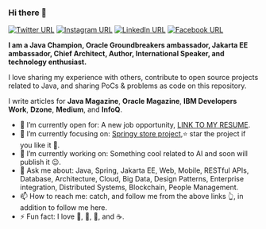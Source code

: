 ### Hi there 👋
[![Twitter URL](https://img.shields.io/static/v1?color=red&label=Twitter%20&logo=twitter&logoColor=white&style=for-the-badge&message=Follow)](https://twitter.com/_tamanm)
[![Instagram URL](https://img.shields.io/static/v1?color=red&label=Instagram&logo=Instagram&logoColor=white&style=for-the-badge&message=follow)](https://www.instagram.com/m.m.taman)
[![LinkedIn URL](https://img.shields.io/static/v1?color=red&label=linkedin&logo=linkedin&logoColor=white&style=for-the-badge&message=Connect)](https://www.linkedin.com/in/mohamedtaman)
[![Facebook URL](https://img.shields.io/static/v1?color=red&label=Facebook&logo=Facebook&logoColor=white&style=for-the-badge&message=Connect)](https://www.facebook.com/mohamed.m.taman.7)

**I am a Java Champion, Oracle Groundbreakers ambassador, Jakarta EE ambassador, Chief Architect, Author, International Speaker, and technology enthusiast.**

I love sharing my experience with others, contribute to open source projects related to Java, and sharing PoCs & problems as code on this repository.

I write articles for **Java Magazine**, **Oracle Magazine**, **IBM Developers Work**, **Dzone**, **Medium**, and **InfoQ**.
- 🤔 I’m currently open for: A new job opportunity, [LINK TO MY RESUME](https://drive.google.com/file/d/1fvV8oI7sRQOdcccy3OgXfesuMtUwHd07/view?usp=sharing).
- 🎯 I’m currently focusing on: [Springy store project](https://github.com/mohamed-taman/Springy-Store-Microservices),⭐️ star the project if you like it 🤩.
- 🔭 I’m currently working on: Something cool related to AI and soon will publish it 😉.
- 💬 Ask me about: Java, Spring, Jakarta EE, Web, Mobile, RESTful APIs, Database, Architecture, Cloud, Big Data, Design Patterns, Enterprise integration, Distributed Systems, Blockchain, People Management.
- 📫 How to reach me: catch, and follow me from the above links 👆, in addition to follow me here.
- ⚡ Fun fact: I love 🐍, 🐜, 🐝, and ☕️.

<!--
**mohamed-taman/mohamed-taman** is a ✨ _special_ ✨ repository because its `README.md` (this file) appears on your GitHub profile.

Here are some ideas to get you started:

- 🔭 I’m currently working on ...
- 🌱 I’m currently learning ...
- 👯 I’m looking to collaborate on ...
- 🤔 I’m looking for help with ...
- 💬 Ask me about ...
- 📫 How to reach me: ...
- 😄 Pronouns: ...
- ⚡ Fun fact: ...
-->
